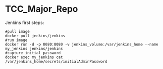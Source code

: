 # TCC_Major_Repo

Jenkins first steps:
```
#pull image
docker pull jenkins/jenkins
#run image
docker run -d -p 8080:8080 -v jenkins_volume:/var/jenkins_home --name my_jenkins jenkins/jenkins
#capture initial password
docker exec my_jenkins cat /var/jenkins_home/secrets/initialAdminPassword
```